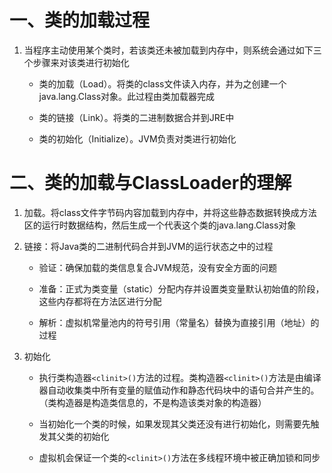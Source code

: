 # 一、类的加载过程

1. 当程序主动使用某个类时，若该类还未被加载到内存中，则系统会通过如下三个步骤来对该类进行初始化
   
   - 类的加载（Load）。将类的class文件读入内存，并为之创建一个java.lang.Class对象。此过程由类加载器完成
   
   - 类的链接（Link）。将类的二进制数据合并到JRE中
   
   - 类的初始化（Initialize）。JVM负责对类进行初始化

# 二、类的加载与ClassLoader的理解

1. 加载。将class文件字节码内容加载到内存中，并将这些静态数据转换成方法区的运行时数据结构，然后生成一个代表这个类的java.lang.Class对象

2. 链接：将Java类的二进制代码合并到JVM的运行状态之中的过程
   
   - 验证：确保加载的类信息复合JVM规范，没有安全方面的问题
   
   - 准备：正式为类变量（static）分配内存并设置类变量默认初始值的阶段，这些内存都将在方法区进行分配
   
   - 解析：虚拟机常量池内的符号引用（常量名）替换为直接引用（地址）的过程

3. 初始化
   
   - 执行类构造器`<clinit>()`方法的过程。类构造器`<clinit>()`方法是由编译器自动收集类中所有变量的赋值动作和静态代码块中的语句合并产生的。（类构造器是构造类信息的，不是构造该类对象的构造器）
   
   - 当初始化一个类的时候，如果发现其父类还没有进行初始化，则需要先触发其父类的初始化
   
   - 虚拟机会保证一个类的`<clinit>()`方法在多线程环境中被正确加锁和同步
